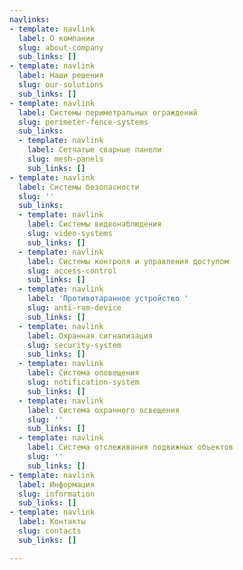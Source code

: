 ```yaml
---
navlinks:
- template: navlink
  label: О компании
  slug: about-company
  sub_links: []
- template: navlink
  label: Наши решения
  slug: our-solutions
  sub_links: []
- template: navlink
  label: Системы периметральных ограждений
  slug: perimeter-fence-systems
  sub_links:
  - template: navlink
    label: Сетчатые сварные панели
    slug: mesh-panels
    sub_links: []
- template: navlink
  label: Системы безопасности
  slug: ''
  sub_links:
  - template: navlink
    label: Системы видеонаблюдения
    slug: video-systems
    sub_links: []
  - template: navlink
    label: Системы контроля и управления доступом
    slug: access-control
    sub_links: []
  - template: navlink
    label: 'Противотаранное устройство '
    slug: anti-ram-device
    sub_links: []
  - template: navlink
    label: Охранная сигнализация
    slug: security-system
    sub_links: []
  - template: navlink
    label: Система оповещения
    slug: notification-system
    sub_links: []
  - template: navlink
    label: Система охранного освещения
    slug: ''
    sub_links: []
  - template: navlink
    label: Система отслеживания подвижных объектов
    slug: ''
    sub_links: []
- template: navlink
  label: Информация
  slug: information
  sub_links: []
- template: navlink
  label: Контакты
  slug: contacts
  sub_links: []

---
```

